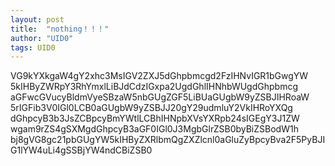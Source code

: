 ```yaml
---
layout: post
title:  "nothing！！！"
author: "UID0"
tags: UID0
---
```


VG9kYXkgaW4gY2xhc3MsIGV2ZXJ5dGhpbmcgd2FzIHNvIGR1bGwgYW  5kIHByZWRpY3RhYmxlLiBJdCdzIGxpa2UgdGhlIHNhbWUgdGhpbmcg aGFwcGVucyBldmVyeSBzaW5nbGUgZGF5LiBUaGUgbW9yZSBJIHRoaW 5rIGFib3V0IGl0LCB0aGUgbW9yZSBJJ20gY29udmluY2VkIHRoYXQg dGhpcyB3b3JsZCBpcyBmYWtlLCBhIHNpbXVsYXRpb24sIGEgY3J1ZW wgam9rZS4gSXMgdGhpcyB3aGF0IGl0J3MgbGlrZSB0byBiZSBodW1h bj8gVG8gc21pbGUgYW5kIHByZXRlbmQgZXZlcnl0aGluZyBpcyBva2F5PyBJIG1lYW4uLi4gSSBjYW4ndCBiZSB0

